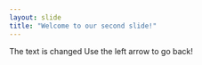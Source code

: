 ```yaml
---
layout: slide
title: "Welcome to our second slide!"
---
```

The text is changed
Use the left arrow to go back!
